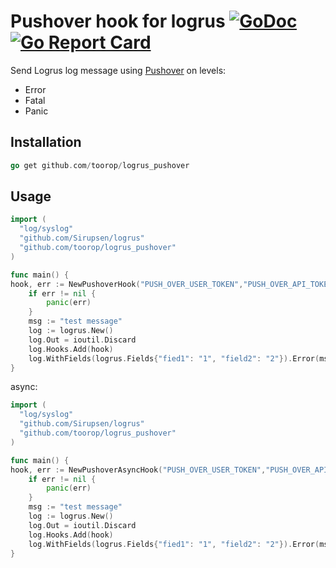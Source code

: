 # Pushover hook for logrus [![GoDoc](http://godoc.org/github.com/toorop/logrus_pushover?status.svg)](http://godoc.orggithub.com/toorop/logrus_pushover) [![Go Report Card](https://goreportcard.com/badge/github.com/toorop/logrus_pushover)](https://goreportcard.com/report/github.com/toorop/logrus_pushover)

Send Logrus log message using [Pushover](https://pushover.net/) on levels:

* Error
* Fatal
* Panic

## Installation

```go
go get github.com/toorop/logrus_pushover
```

## Usage

```go
import (
  "log/syslog"
  "github.com/Sirupsen/logrus"
  "github.com/toorop/logrus_pushover"
)

func main() {
hook, err := NewPushoverHook("PUSH_OVER_USER_TOKEN","PUSH_OVER_API_TOKEN")
	if err != nil {
		panic(err)
	}
	msg := "test message"
	log := logrus.New()
	log.Out = ioutil.Discard
	log.Hooks.Add(hook)
	log.WithFields(logrus.Fields{"fied1": "1", "field2": "2"}).Error(msg)
}
```
async:

```go
import (
  "log/syslog"
  "github.com/Sirupsen/logrus"
  "github.com/toorop/logrus_pushover"
)

func main() {
hook, err := NewPushoverAsyncHook("PUSH_OVER_USER_TOKEN","PUSH_OVER_API_TOKEN")
	if err != nil {
		panic(err)
	}
	msg := "test message"
	log := logrus.New()
	log.Out = ioutil.Discard
	log.Hooks.Add(hook)
	log.WithFields(logrus.Fields{"fied1": "1", "field2": "2"}).Error(msg)
}
